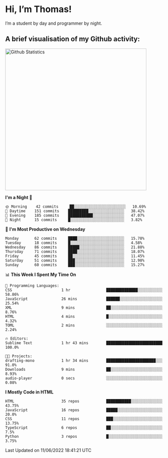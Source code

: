# Hi, I’m Thomas!
I’m a student by day and programmer by night.

## A brief visualisation of my Github activity:

<img title="My Github Statistics" alt="Github Statistics" width="450px" src="https://github-readme-stats.vercel.app/api?username=thomasrettig&show_icons=true&include_all_commits=true&count_private=true&&hide=issues&theme=tokyonight&border_radius=6px"/>

<!--START_SECTION:waka-->
**I'm a Night 🦉** 

```text
🌞 Morning    42 commits     ██░░░░░░░░░░░░░░░░░░░░░░░   10.69% 
🌆 Daytime    151 commits    █████████░░░░░░░░░░░░░░░░   38.42% 
🌃 Evening    185 commits    ███████████░░░░░░░░░░░░░░   47.07% 
🌙 Night      15 commits     █░░░░░░░░░░░░░░░░░░░░░░░░   3.82%

```
📅 **I'm Most Productive on Wednesday** 

```text
Monday       62 commits     ████░░░░░░░░░░░░░░░░░░░░░   15.78% 
Tuesday      18 commits     █░░░░░░░░░░░░░░░░░░░░░░░░   4.58% 
Wednesday    86 commits     █████░░░░░░░░░░░░░░░░░░░░   21.88% 
Thursday     71 commits     ████░░░░░░░░░░░░░░░░░░░░░   18.07% 
Friday       45 commits     ██░░░░░░░░░░░░░░░░░░░░░░░   11.45% 
Saturday     51 commits     ███░░░░░░░░░░░░░░░░░░░░░░   12.98% 
Sunday       60 commits     ███░░░░░░░░░░░░░░░░░░░░░░   15.27%

```


📊 **This Week I Spent My Time On** 

```text
💬 Programming Languages: 
CSS                      1 hr                ██████████████░░░░░░░░░░░   58.86% 
JavaScript               26 mins             ██████░░░░░░░░░░░░░░░░░░░   25.54% 
XML                      9 mins              ██░░░░░░░░░░░░░░░░░░░░░░░   8.76% 
HTML                     4 mins              █░░░░░░░░░░░░░░░░░░░░░░░░   4.32% 
TOML                     2 mins              ░░░░░░░░░░░░░░░░░░░░░░░░░   2.24%

🔥 Editors: 
Sublime Text             1 hr 43 mins        █████████████████████████   100.0%

🐱‍💻 Projects: 
drafting-mono            1 hr 34 mins        ██████████████████████░░░   91.0% 
Downloads                9 mins              ██░░░░░░░░░░░░░░░░░░░░░░░   8.93% 
audio-player             0 secs              ░░░░░░░░░░░░░░░░░░░░░░░░░   0.08%

```

**I Mostly Code in HTML** 

```text
HTML                     35 repos            ███████████░░░░░░░░░░░░░░   43.75% 
JavaScript               16 repos            █████░░░░░░░░░░░░░░░░░░░░   20.0% 
CSS                      11 repos            ███░░░░░░░░░░░░░░░░░░░░░░   13.75% 
TypeScript               6 repos             ██░░░░░░░░░░░░░░░░░░░░░░░   7.5% 
Python                   3 repos             █░░░░░░░░░░░░░░░░░░░░░░░░   3.75%

```



 Last Updated on 11/06/2022 18:41:21 UTC
<!--END_SECTION:waka-->
